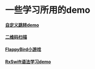 # 一些学习所用的demo
#### [自定义跳转demo](https://github.com/mask1228/SomeStudyDemo/tree/master/CustomTransitions)
#### [二维码扫描](https://github.com/mask1228/SomeStudyDemo/tree/master/QRCode)
#### [FlappyBird小游戏](https://github.com/kagenMonster/SomeStudyDemo/tree/master/FlappyBird)
#### [RxSwift语法学习demo](https://github.com/kagenMonster/SomeStudyDemo/tree/master/RxSwift%E8%AF%AD%E6%B3%95%E5%AD%A6%E4%B9%A0)
